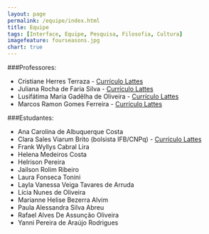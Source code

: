 ```yaml
---
layout: page
permalink: /equipe/index.html
title: Equipe
tags: [Interface, Equipe, Pesquisa, Filosofia, Cultura]
imagefeature: fourseasons.jpg
chart: true
---
```


###Professores:
     
 - Cristiane Herres Terraza - [Currículo Lattes](http://lattes.cnpq.br/0750231114678276)
 - Juliana Rocha de Faria Silva - [Currículo Lattes](http://lattes.cnpq.br/9756128301689917)
 - Lusifátima Maria Gadêlha de Oliveira - [Currículo Lattes](http://lattes.cnpq.br/3255048615143056 )
 - Marcos Ramon Gomes Ferreira - [Currículo Lattes](http://lattes.cnpq.br/9538072103558772)
     
###Estudantes:
     
- Ana Carolina de Albuquerque Costa
- Clara Sales Viarum Brito (bolsista IFB/CNPq) - [Currículo Lattes](http://lattes.cnpq.br/0540135050283851)
- Frank Wyllys Cabral Lira
- Helena Medeiros Costa
- Helrison Pereira
- Jailson Rolim Ribeiro
- Laura Fonseca Tonini
- Layla Vanessa Veiga Tavares de Arruda
- Lícia Nunes de Oliveira
- Marianne Helise Bezerra Alvim
- Paula Alessandra Silva Abreu
- Rafael Alves De Assunção Oliveira
- Yanni Pereira de Araújo Rodrigues
